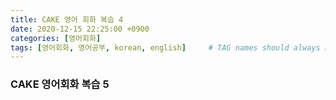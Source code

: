 ```yaml
---
title: CAKE 영어 회화 복습 4
date: 2020-12-15 22:25:00 +0900
categories: [영어회화]
tags: [영어회화, 영어공부, korean, english]     # TAG names should always be lowercase
---
```


### CAKE 영어회화 복습 5

